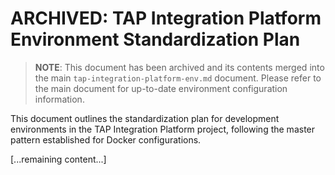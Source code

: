 # ARCHIVED: TAP Integration Platform Environment Standardization Plan

> **NOTE**: This document has been archived and its contents merged into the main `tap-integration-platform-env.md` document.
> Please refer to the main document for up-to-date environment configuration information.

This document outlines the standardization plan for development environments in the TAP Integration Platform project, following the master pattern established for Docker configurations.

[...remaining content...]